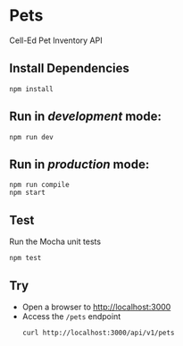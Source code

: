 # Pets

Cell-Ed Pet Inventory API

## Install Dependencies

```shell
npm install
```

## Run in *development* mode:

```shell
npm run dev
```

## Run in *production* mode:

```shell
npm run compile
npm start
```

## Test

Run the Mocha unit tests

```shell
npm test
```

## Try
* Open a browser to [http://localhost:3000](http://localhost:3000)
* Access the `/pets` endpoint 
  ```shell
  curl http://localhost:3000/api/v1/pets
  ```

   
